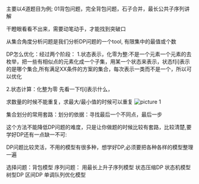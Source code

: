 主要以4道题目为例;
01背包问题，完全背包问题，石子合并，最长公共子序列讲解

干瞪眼看看不出来，需要动笔动手，才能找到突破口


从集合角度分析问题是我们分析DP问题的一个tool,
有限集中的最值或个数

DP怎么优化：经过两个阶段：
1.状态表示，化零为整:不是一个元素一个元素的去枚举，把一些有相似点的元素化成一个子集，用某一个状态来表示，状态f[i]表示的是哪个集合,所有满足XX条件的方案的集合，每次表示一类而不是一个，所以可以优化

2.状态计算：化整为零
先看一下f[i]表示什么，


求数量的时候不能重复，求最大/最小值的时候可以重复
![picture 1](https://i.loli.net/2021/09/08/kF8qJQTIfYgdiBh.png)  

集合划分的常用套路：划分的依据：寻找最后一个不同点，最后一步

这个方法不能降低DP问题的难度，只是让你做题的时候比较有套路，比较清楚,要学好DP还有一点缺一不可:

DP问题比较灵活，不用的模型有很多种，想学好DP,必须要把各种各样的模型整理一遍

选择问题：背包模型
序列问题： 用最长上升子序列模型
状态压缩DP
状态机模型
树型DP
区间DP
单调队列优化模型

